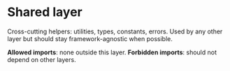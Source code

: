# Shared layer

Cross-cutting helpers: utilities, types, constants, errors.
Used by any other layer but should stay framework-agnostic when possible.

**Allowed imports**: none outside this layer.
**Forbidden imports**: should not depend on other layers.

